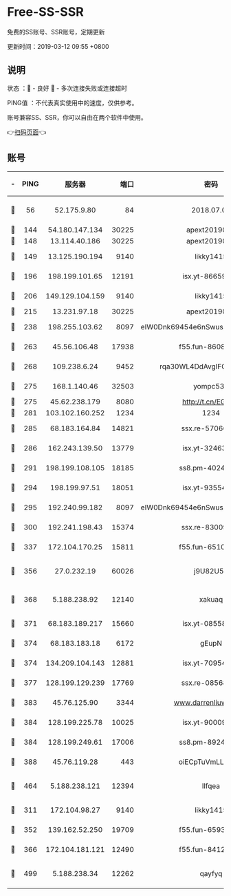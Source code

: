# Free-SS-SSR

免费的SS账号、SSR账号，定期更新

更新时间：2019-03-12 09:55 +0800

## 说明

状态     ：🙂 - 良好 🙁 - 多次连接失败或连接超时

PING值   ：不代表真实使用中的速度，仅供参考。

账号兼容SS、SSR，你可以自由在两个软件中使用。

👉[扫码页面](https://liesauer.github.io/Free-SS-SSR/)👈

## 账号

|-|PING|服务器|端口|密码|加密方式|区域|
|:----:|:----:|:-----:|-----:|:----:|:----:|:----:|
|🙂|56|52.175.9.80|84|2018.07.07|chacha20-ietf-poly1305|HK|
|🙂|144|54.180.147.134|30225|apext2019006|chacha20|KR|
|🙂|148|13.114.40.186|30225|apext2019006|chacha20|JP|
|🙂|149|13.125.190.194|9140|likky1415|aes-256-cfb|KR|
|🙂|196|198.199.101.65|12191|isx.yt-86659721|aes-256-cfb|US|
|🙂|206|149.129.104.159|9140|likky1415|aes-256-cfb|HK|
|🙂|215|13.231.97.18|30225|apext2019006|chacha20|JP|
|🙂|238|198.255.103.62|8097|eIW0Dnk69454e6nSwuspv9DmS201tQ0D|aes-256-cfb|US|
|🙂|263|45.56.106.48|17938|f55.fun-86086915|aes-256-cfb|US|
|🙂|268|109.238.6.24|9452|rqa30WL4DdAvgIFG6Fs3znzTa|aes-256-cfb|FR|
|🙂|275|168.1.140.46|32503|yompc535|aes-256-cfb|AU|
|🙂|275|45.62.238.179|8080|http://t.cn/EGJIyrl|rc4-md5|CA|
|🙂|281|103.102.160.252|1234|1234|rc4-md5|JP|
|🙂|285|68.183.164.84|14821|ssx.re-57066553|aes-256-cfb|US|
|🙂|286|162.243.139.50|13779|isx.yt-32463152|aes-256-cfb|US|
|🙂|291|198.199.108.105|18185|ss8.pm-40243246|aes-256-cfb|US|
|🙂|294|198.199.97.51|18051|isx.yt-93554852|aes-256-cfb|US|
|🙂|295|192.240.99.182|8097|eIW0Dnk69454e6nSwuspv9DmS201tQ0D|aes-256-cfb|US|
|🙂|300|192.241.198.43|15374|ssx.re-83009337|aes-256-cfb|US|
|🙂|337|172.104.170.25|15811|f55.fun-65106653|aes-256-cfb|SG|
|🙂|356|27.0.232.19|60026|j9U82U53|xchacha20-ietf-poly1305|HK|
|🙂|368|5.188.238.92|12140|xakuaq|chacha20-ietf-poly1305|BR|
|🙂|371|68.183.189.217|15660|isx.yt-08558409|aes-256-cfb|SG|
|🙂|374|68.183.183.18|6172|gEupN|aes-256-cfb|SG|
|🙂|374|134.209.104.143|12881|isx.yt-70954741|aes-256-cfb|SG|
|🙂|377|128.199.129.239|17769|ssx.re-08568423|aes-256-cfb|SG|
|🙂|383|45.76.125.90|3344|www.darrenliuwei.com|aes-256-cfb|AU|
|🙂|384|128.199.225.78|10025|isx.yt-90009058|aes-256-cfb|SG|
|🙂|384|128.199.249.61|17006|ss8.pm-89241157|aes-256-cfb|SG|
|🙂|388|45.76.119.28|443|oiECpTuVmLLxk4Ts|aes-256-cfb|AU|
|🙂|464|5.188.238.121|12394|llfqea|chacha20-ietf-poly1305|BR|
|🙂|311|172.104.98.27|9140|likky1415|aes-256-cfb|JP|
|🙂|352|139.162.52.250|19709|f55.fun-65932073|aes-256-cfb|SG|
|🙂|366|172.104.181.121|12490|f55.fun-84129293|aes-256-cfb|SG|
|🙂|499|5.188.238.34|12262|qayfyq|chacha20-ietf-poly1305|BR|
